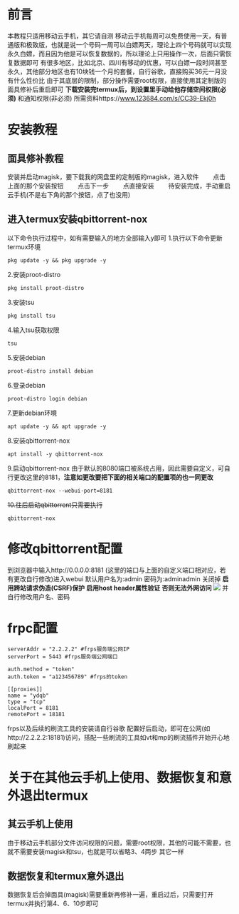 # 前言
本教程只适用移动云手机，其它请自测
移动云手机每周可以免费使用一天，有普通版和极致版，也就是说一个号码一周可以白嫖两天，理论上四个号码就可以实现永久白嫖，而且因为他是可以恢复数据的，所以理论上只用操作一次，后面只需恢复数据即可
有很多地区，比如北京、四川有移动的优惠，可以白嫖一段时间甚至永久，其他部分地区也有10块钱一个月的套餐，自行谷歌，直接购买36元一月没有什么性价比
由于其底层的限制，部分操作需要root权限，直接使用其定制版的面具修补后重启即可
**下载安装完termux后，到设置里手动给他存储空间权限(必须)** 和通知权限(非必须)
所需资料https://www.123684.com/s/CC39-Ekj0h
# 安装教程
## 面具修补教程
安装并启动magisk，要下载我的网盘里的定制版的magisk，进入软件
　　点击上面的那个安装按钮
　　点击下一步
　　点直接安装
　　待安装完成，手动重启云手机(不是右下角的那个按钮，点了也没用)
## 进入termux安装qbittorrent-nox
以下命令执行过程中，如有需要输入的地方全部输入y即可
1.执行以下命令更新termux环境
```
pkg update -y && pkg upgrade -y
```
2.安装proot-distro
```
pkg install proot-distro
```
3.安装tsu
```
pkg install tsu
```
4.输入tsu获取权限
```
tsu
```
5.安装debian
```
proot-distro install debian
```
6.登录debian
```
proot-distro login debian
```
7.更新debian环境
```
apt update -y && apt upgrade -y
```
8.安装qbittorrent-nox
```
apt install -y qbittorrent-nox
```
9.启动qbittorrent-nox
由于默认的8080端口被系统占用，因此需要自定义，可自行更改这里的8181，**注意如更改要把下面的相关端口的配置项的也一同更改** 
```
qbittorrent-nox --webui-port=8181
```
~~10.往后启动qbittorrent只需要执行~~
```
qbittorrent-nox
```
# 修改qbittorrent配置
到浏览器中输入http://0.0.0.0:8181 (这里的端口与上面的自定义端口相对应，若有更改自行修改)进入webui
默认用户名为:admin
密码为:adminadmin
关闭掉
**启用跨站请求伪造(CSRF)保护**
**启用host header属性验证**
**否则无法外网访问**
![](https://vip.123pan.cn/1681970/yk6baz03t0n000d6xujp03kzmtxxov5aDIQ1DIr0Dcx2DIry.png)
并自行修改用户名、密码
# frpc配置
```
serverAddr = "2.2.2.2" #frps服务端公网IP
serverPort = 5443 #frps服务端公网端口

auth.method = "token"
auth.token = "a123456789" #frps的token

[[proxies]]
name = "ydqb" 
type = "tcp"
localPort = 8181
remotePort = 18181
```
frps以及后续的刷流工具的安装请自行谷歌
配置好后启动，即可在公网(如http://2.2.2.2:18181)访问，搭配一些刷流的工具如vt和mp的刷流插件开始开心地刷起来
# 关于在其他云手机上使用、数据恢复和意外退出termux
## 其云手机上使用
由于移动云手机部分文件访问权限的问题，需要root权限，其他的可能不需要，也就不需要安装magisk和tsu，也就是可以省略3、4两步
其它一样
## 数据恢复和termux意外退出
数据恢复后会掉面具(magisk)需要重新再修补一遍，重启过后，只需要打开termux并执行第4、6、10步即可


